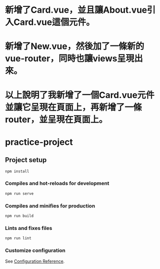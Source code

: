 # 新增了Card.vue，並且讓About.vue引入Card.vue這個元件。
# 新增了New.vue，然後加了一條新的vue-router，同時也讓views呈現出來。
# 以上說明了我新增了一個Card.vue元件並讓它呈現在頁面上，再新增了一條router，並呈現在頁面上。

# practice-project

## Project setup
```
npm install
```

### Compiles and hot-reloads for development
```
npm run serve
```

### Compiles and minifies for production
```
npm run build
```

### Lints and fixes files
```
npm run lint
```

### Customize configuration
See [Configuration Reference](https://cli.vuejs.org/config/).

